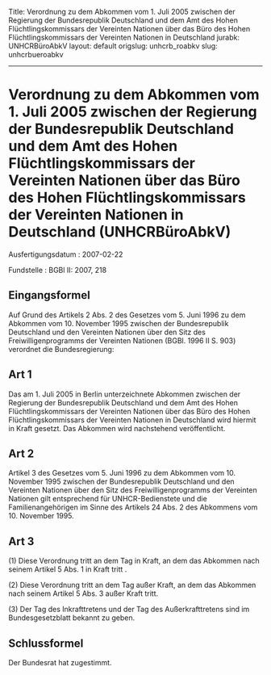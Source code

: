 Title: Verordnung zu dem Abkommen vom 1. Juli 2005 zwischen der Regierung der Bundesrepublik
  Deutschland und dem Amt des Hohen Flüchtlingskommissars der Vereinten Nationen über
  das Büro des Hohen Flüchtlingskommissars der Vereinten Nationen in Deutschland
jurabk: UNHCRBüroAbkV
layout: default
origslug: unhcrb_roabkv
slug: unhcrbueroabkv

---

# Verordnung zu dem Abkommen vom 1. Juli 2005 zwischen der Regierung der Bundesrepublik Deutschland und dem Amt des Hohen Flüchtlingskommissars der Vereinten Nationen über das Büro des Hohen Flüchtlingskommissars der Vereinten Nationen in Deutschland (UNHCRBüroAbkV)

Ausfertigungsdatum
:   2007-02-22

Fundstelle
:   BGBl II: 2007, 218



## Eingangsformel

Auf Grund des Artikels 2 Abs. 2 des Gesetzes vom 5. Juni 1996 zu dem
Abkommen vom 10. November 1995 zwischen der Bundesrepublik Deutschland
und den Vereinten Nationen über den Sitz des Freiwilligenprogramms der
Vereinten Nationen (BGBl. 1996 II S. 903) verordnet die
Bundesregierung:


## Art 1

Das am 1. Juli 2005 in Berlin unterzeichnete Abkommen zwischen der
Regierung der Bundesrepublik Deutschland und dem Amt des Hohen
Flüchtlingskommissars der Vereinten Nationen über das Büro des Hohen
Flüchtlingskommissars der Vereinten Nationen in Deutschland wird
hiermit in Kraft gesetzt. Das Abkommen wird nachstehend
veröffentlicht.


## Art 2

Artikel 3 des Gesetzes vom 5. Juni 1996 zu dem Abkommen vom 10.
November 1995 zwischen der Bundesrepublik Deutschland und den
Vereinten Nationen über den Sitz des Freiwilligenprogramms der
Vereinten Nationen gilt entsprechend für UNHCR-Bedienstete und die
Familienangehörigen im Sinne des Artikels 24 Abs. 2 des Abkommens vom
10\. November 1995.


## Art 3

(1) Diese Verordnung tritt an dem Tag in Kraft, an dem das Abkommen
nach seinem Artikel 5 Abs. 1 in Kraft tritt .

(2) Diese Verordnung tritt an dem Tag außer Kraft, an dem das Abkommen
nach seinem Artikel 5 Abs. 3 außer Kraft tritt.

(3) Der Tag des Inkrafttretens und der Tag des Außerkrafttretens sind
im Bundesgesetzblatt bekannt zu geben.


## Schlussformel

Der Bundesrat hat zugestimmt.

